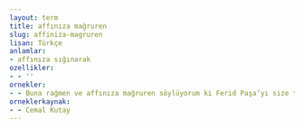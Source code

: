 ```yaml
---
layout: term
title: affınıza mağruren
slug: affiniza-magruren
lisan: Türkçe
anlamlar:
- affınıza sığınarak
ozellikler:
- - ''
ornekler:
- - Buna rağmen ve affınıza mağruren söylüyorum ki Ferid Paşa’yı size tercih edecektir.
orneklerkaynak:
- - Cemal Kutay
---
```

